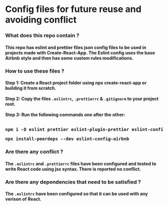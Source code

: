 <html>
  <h1>Config files for future reuse and avoiding conflict</h1>
  
  <p><h3>What does this repo contain ? </h3>
  <h4>This repo has eslint and prettier files json config files to be used in projects made with Create-React-App.
  The Eslint config uses the base Airbnb style and then has some custom rules modifications.</h4></p>
  
  <p><h3>How to use these files ?</h3>
  <h4>
    Step 1: Create a React project folder using npx create-react-app or building it from scratch.
    <br></br> 
    Step 2: Copy the files <code>.eslintrc</code>, <code>.prettierrc</code> &
    <code>.gitignore</code> to your project root.
    <br></br>
    Step 3: Run the following commands one after the other:<br></br>
    <pre>npm i -D eslint prettier eslint-plugin-prettier eslint-config-prettier eslint-plugin-node eslint-config-node</pre>
    <pre>npx install-peerdeps --dev eslint-config-airbnb</pre>
  </h4></p>

  <p><h3>Are there any conflict ?</h3>
  <h4>
    The <code>.eslintrc</code> and <code>.prettierrc</code> files have been configured and tested to write React code using jsx syntax. There is reported no conflict.
  </h4></p>

  <p><h3>Are there any dependencies that need to be satisfied ?</h3>
  <h4>The <code>.eslintrc</code> have been configured so that it can be used with any verison of React.
  </h4></p>
</html>
